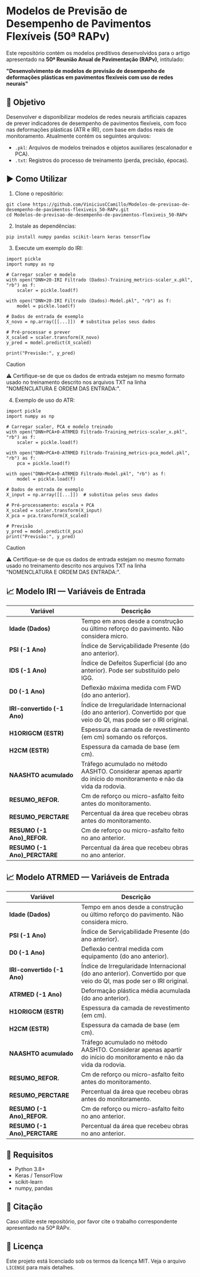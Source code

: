 # Modelos de Previsão de Desempenho de Pavimentos Flexíveis (50ª RAPv)

Este repositório contém os modelos preditivos desenvolvidos para o artigo apresentado na **50ª Reunião Anual de Pavimentação (RAPv)**, intitulado:

**"Desenvolvimento de modelos de previsão de desempenho de deformações plásticas em pavimentos flexíveis com uso de redes neurais"**

## 🧠 Objetivo

Desenvolver e disponibilizar modelos de redes neurais artificiais capazes de prever indicadores de desempenho de pavimentos flexíveis, com foco nas deformações plásticas (ATR e IRI), com base em dados reais de monitoramento. Atualmente contém os seguintes arquivos:
- `.pkl`: Arquivos de modelos treinados e objetos auxiliares (escalonador e PCA).
- `.txt`: Registros do processo de treinamento (perda, precisão, épocas).

## ▶️ Como Utilizar
1. Clone o repositório:
```
git clone https://github.com/ViniciusCCamillo/Modelos-de-previsao-de-desempenho-de-pavimentos-flexiveis_50-RAPv.git
cd Modelos-de-previsao-de-desempenho-de-pavimentos-flexiveis_50-RAPv
```
2. Instale as dependências:
```
pip install numpy pandas scikit-learn keras tensorflow
```
3. Execute um exemplo do IRI:
```
import pickle
import numpy as np

# Carregar scaler e modelo
with open("DNN+20-IRI Filtrado (Dados)-Training_metrics-scaler_x.pkl", "rb") as f:
    scaler = pickle.load(f)

with open("DNN+20-IRI Filtrado (Dados)-Model.pkl", "rb") as f:
    model = pickle.load(f)

# Dados de entrada de exemplo
X_novo = np.array([[...]])  # substitua pelos seus dados

# Pré-processar e prever
X_scaled = scaler.transform(X_novo)
y_pred = model.predict(X_scaled)

print("Previsão:", y_pred)
```
> [!CAUTION]
> ⚠️ Certifique-se de que os dados de entrada estejam no mesmo formato usado no treinamento descrito nos arquivos TXT na linha "NOMENCLATURA E ORDEM DAS ENTRADA:".

4. Exemplo de uso do ATR:
```
import pickle
import numpy as np

# Carregar scaler, PCA e modelo treinado
with open("DNN+PCA+0-ATRMED Filtrado-Training_metrics-scaler_x.pkl", "rb") as f:
    scaler = pickle.load(f)

with open("DNN+PCA+0-ATRMED Filtrado-Training_metrics-pca_model.pkl", "rb") as f:
    pca = pickle.load(f)

with open("DNN+PCA+0-ATRMED Filtrado-Model.pkl", "rb") as f:
    model = pickle.load(f)

# Dados de entrada de exemplo
X_input = np.array([[...]])  # substitua pelos seus dados

# Pré-processamento: escala + PCA
X_scaled = scaler.transform(X_input)
X_pca = pca.transform(X_scaled)

# Previsão
y_pred = model.predict(X_pca)
print("Previsão:", y_pred)
```
> [!CAUTION]
> ⚠️ Certifique-se de que os dados de entrada estejam no mesmo formato usado no treinamento descrito nos arquivos TXT na linha "NOMENCLATURA E ORDEM DAS ENTRADA:".

## 📈 Modelo IRI — Variáveis de Entrada
| Variável                      | Descrição                                                                                                             |
| ----------------------------- | --------------------------------------------------------------------------------------------------------------------- |
| **Idade (Dados)**             | Tempo em anos desde a construção ou último reforço do pavimento. Não considera micro.                                 |
| **PSI (-1 Ano)**              | Índice de Serviçabilidade Presente (do ano anterior).                                                                 |
| **IDS (-1 Ano)**              | Índice de Defeitos Superficial (do ano anterior). Pode ser substituído pelo IGG.                                      |
| **D0 (-1 Ano)**               | Deflexão máxima medida com FWD (do ano anterior).                                                                     |
| **IRI-convertido (-1 Ano)**   | Índice de Irregularidade Internacional (do ano anterior). Convertido por que veio do QI, mas pode ser o IRI original. |
| **H1ORIGCM (ESTR)**           | Espessura da camada de revestimento (em cm) somando os reforços.                                                      |
| **H2CM (ESTR)**               | Espessura da camada de base (em cm).                                                                                  |
| **NAASHTO acumulado**         | Tráfego acumulado no método AASHTO. Considerar apenas apartir do início do monitoramento e não da vida da rodovia.    |
| **RESUMO\_REFOR.**            | Cm de reforço ou micro-asfalto feito antes do monitoramento.                                                          |
| **RESUMO\_PERCTARE**          | Percentual da área que recebeu obras antes do monitoramento.                                                          |
| **RESUMO (-1 Ano)\_REFOR.**   | Cm de reforço ou micro-asfalto feito no ano anterior.                                                                 |
| **RESUMO (-1 Ano)\_PERCTARE** | Percentual da área que recebeu obras no ano anterior.                                                                 |

## 📈 Modelo ATRMED — Variáveis de Entrada
| Variável                      | Descrição                                                                                                             |
| ----------------------------- | --------------------------------------------------------------------------------------------------------------------- |
| **Idade (Dados)**             | Tempo em anos desde a construção ou último reforço do pavimento. Não considera micro.                                 |
| **PSI (-1 Ano)**              | Índice de Serviçabilidade Presente (do ano anterior).                                                                 |
| **D0 (-1 Ano)**               | Deflexão central medida com equipamento (do ano anterior).                                                            |
| **IRI-convertido (-1 Ano)**   | Índice de Irregularidade Internacional (do ano anterior). Convertido por que veio do QI, mas pode ser o IRI original. |
| **ATRMED (-1 Ano)**           | Deformação plástica média acumulada (do ano anterior).                                                                |
| **H1ORIGCM (ESTR)**           | Espessura da camada de revestimento (em cm).                                                                          |
| **H2CM (ESTR)**               | Espessura da camada de base (em cm).                                                                                  |
| **NAASHTO acumulado**         | Tráfego acumulado no método AASHTO. Considerar apenas apartir do início do monitoramento e não da vida da rodovia.    |
| **RESUMO\_REFOR.**            | Cm de reforço ou micro-asfalto feito antes do monitoramento.                                                          |
| **RESUMO\_PERCTARE**          | Percentual da área que recebeu obras antes do monitoramento.                                                          |
| **RESUMO (-1 Ano)\_REFOR.**   | Cm de reforço ou micro-asfalto feito no ano anterior.                                                                 |
| **RESUMO (-1 Ano)\_PERCTARE** | Percentual da área que recebeu obras no ano anterior.                                                                 |

## 📌 Requisitos
- Python 3.8+
- Keras / TensorFlow
- scikit-learn
- numpy, pandas

## 📖 Citação
Caso utilize este repositório, por favor cite o trabalho correspondente apresentado na 50ª RAPv.

## 📝 Licença
Este projeto está licenciado sob os termos da licença MIT. Veja o arquivo `LICENSE` para mais detalhes.

